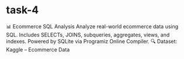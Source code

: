 # task-4
📊 Ecommerce SQL Analysis Analyze real-world ecommerce data using SQL. Includes SELECTs, JOINS, subqueries, aggregates, views, and indexes. Powered by SQLite via Programiz Online Compiler. 🔍 Dataset: Kaggle – Ecommerce Data

